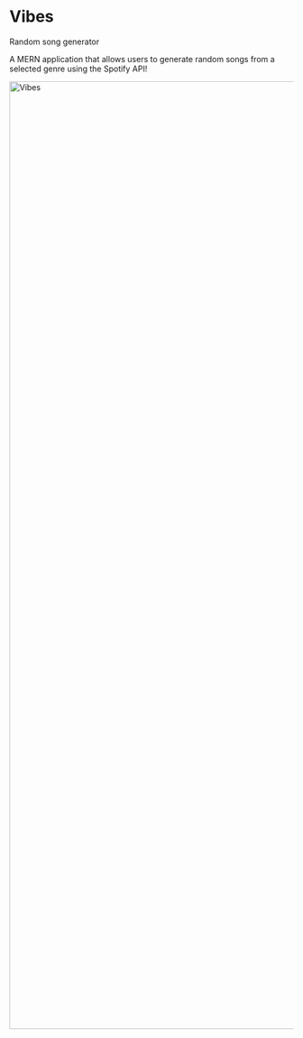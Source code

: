 # Vibes
Random song generator

A MERN application that allows users to generate random songs from a selected genre using the Spotify API!

<img width="1680" alt="Vibes" src="https://user-images.githubusercontent.com/43009795/116493206-0edc4280-a853-11eb-8982-c85900090b8e.png">
